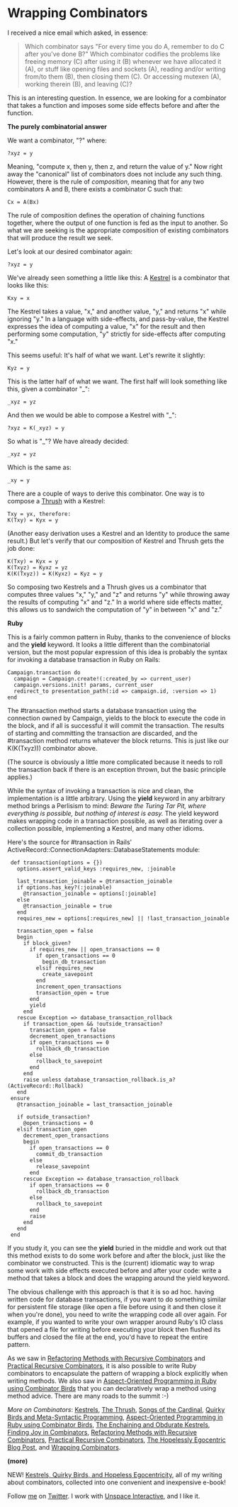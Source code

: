 Wrapping Combinators
===

I received a nice email which asked, in essence:

> Which combinator says "For every time you do A, remember to do C after you've done B?" Which combinator codifies the problems like freeing memory (C) after using it (B) whenever we have allocated it (A), or stuff like opening files and sockets (A), reading and/or writing from/to them (B), then closing them (C). Or accessing mutexen (A), working therein (B), and leaving (C)?

This is an interesting question. In essence, we are looking for a combinator that takes a function and imposes some side effects before and after the function.

**The purely combinatorial answer**

We want a combinator, "?" where:

    ?xyz = y
    
Meaning, "compute x, then y, then z, and return the value of y." Now right away the "canonical" list of combinators does not include any such thing. However, there is the rule of *composition*, meaning that for any two combinators A and B, there exists a combinator C such that:

    Cx = A(Bx)

The rule of composition defines the operation of chaining functions together, where the output of one function is fed as the input to another. So what we are seeking is the appropriate composition of existing combinators that will produce the result we seek. 

Let's look at our desired combinator again:

    ?xyz = y

We've already seen something a little like this: A [Kestrel](http://github.com/raganwald/homoiconic/blob/master/2008-10-29/kestrel.markdown "Kestrels") is a combinator that looks like this:

    Kxy = x

The Kestrel takes a value, "x," and another value, "y," and returns "x" while ignoring "y." In a language with side-effects, and pass-by-value, the Kestrel expresses the idea of computing a value, "x" for the result and then performing some computation, "y" strictly for side-effects after computing "x."

This seems useful: It's half of what we want. Let's rewrite it slightly:

    Kyz = y

This is the latter half of what we want. The first half will look something like this, given a combinator "\_":

    _xyz = yz
    
And then we would be able to compose a Kestrel with "\_":

    ?xyz = K(_xyz) = y

So what is "\_"? We have already decided:

    _xyz = yz

Which is the same as:

    _xy = y

There are a couple of ways to derive this combinator. One way is to compose a [Thrush](http://github.com/raganwald/homoiconic/tree/master/2008-10-30/thrush.markdown#readme) with a Kestrel:

    Txy = yx, therefore:
    K(Txy) = Kyx = y

(Another easy derivation uses a Kestrel and an Identity to produce the same result.) But let's verify that our composition of Kestrel and Thrush gets the job done:

    K(Txy) = Kyx = y
    K(Txyz) = Kyxz = yz
    K(K(Txyz)) = K(Kyxz) = Kyz = y
  
So composing two Kestrels and a Thrush gives us a combinator that computes three values "x," "y," and "z" and returns "y" while throwing away the results of computing "x" and "z." In a world where side effects matter, this allows us to sandwich the computation of "y" in between "x" and "z."

**Ruby**

This is a fairly common pattern in Ruby, thanks to the convenience of blocks and the **yield** keyword. It looks a little different than the combinatorial version, but the most popular expression of this idea is probably the syntax for invoking a database transaction in Ruby on Rails:

    Campaign.transaction do
      campaign = Campaign.create!(:created_by => current_user)
      campaign.versions.init! params, current_user
      redirect_to presentation_path(:id => campaign.id, :version => 1)
    end

The #transaction method starts a database transaction using the connection owned by Campaign, yields to the block to execute the code in the block, and if all is successful it will commit the transaction. The results of starting and committing the transaction are discarded, and the #transaction method returns whatever the block returns. This is just like our K(K(Txyz))) combinator above.

(The source is obviously a little more complicated because it needs to roll the transaction back if there is an exception thrown, but the basic principle applies.)

While the syntax of invoking a transaction is nice and clean, the implementation is a little arbitrary. Using the **yield** keyword in any arbitrary method brings a Perlisism to mind: *Beware the Turing Tar Pit, where everything is possible, but nothing of interest is easy.* The yield keyword makes wrapping code in a transaction possible, as well as iterating over a collection possible, implementing a Kestrel, and many other idioms.

Here's the source for #transaction in Rails' ActiveRecord::ConnectionAdapters::DatabaseStatements module:

     def transaction(options = {})
       options.assert_valid_keys :requires_new, :joinable

       last_transaction_joinable = @transaction_joinable
       if options.has_key?(:joinable)
         @transaction_joinable = options[:joinable]
       else
         @transaction_joinable = true
       end
       requires_new = options[:requires_new] || !last_transaction_joinable

       transaction_open = false
       begin
         if block_given?
           if requires_new || open_transactions == 0
             if open_transactions == 0
               begin_db_transaction
             elsif requires_new
               create_savepoint
             end
             increment_open_transactions
             transaction_open = true
           end
           yield
         end
       rescue Exception => database_transaction_rollback
         if transaction_open && !outside_transaction?
           transaction_open = false
           decrement_open_transactions
           if open_transactions == 0
             rollback_db_transaction
           else
             rollback_to_savepoint
           end
         end
         raise unless database_transaction_rollback.is_a?(ActiveRecord::Rollback)
       end
     ensure
       @transaction_joinable = last_transaction_joinable

       if outside_transaction?
         @open_transactions = 0
       elsif transaction_open
         decrement_open_transactions
         begin
           if open_transactions == 0
             commit_db_transaction
           else
             release_savepoint
           end
         rescue Exception => database_transaction_rollback
           if open_transactions == 0
             rollback_db_transaction
           else
             rollback_to_savepoint
           end
           raise
         end
       end
     end

If you study it, you can see the **yield** buried in the middle and work out that this method exists to do some work before and after the block, just like the combinator we constructed. This is the (current) idiomatic way to wrap some work with side effects executed before and after your code: write a method that takes a block and does the wrapping around the yield keyword.

The obvious challenge with this approach is that it is so ad hoc. having written code for database transactions, if you want to do something similar for persistent file storage (like open a file before using it and then close it when you're done), you need to write the wrapping code all over again. For example, if you wanted to write your own wrapper around Ruby's IO class that opened a file for writing before executing your block then flushed its buffers and closed the file at the end, you'd have to repeat the entire pattern.

As we saw in [Refactoring Methods with Recursive Combinators](http://github.com/raganwald/homoiconic/tree/master/2008-11-23/recursive_combinators.md) and [Practical Recursive Combinators](http://github.com/raganwald/homoiconic/tree/master/2008-11-26/practical_recursive_combinators.md), it is also possible to write Ruby combinators to encapsulate the pattern of wrapping a block explicitly when writing methods. We also saw in [Aspect-Oriented Programming in Ruby using Combinator Birds](http://github.com/raganwald/homoiconic/tree/master/2008-11-07/from_birds_that_compose_to_method_advice.markdown) that you can declaratively wrap a method using method advice. There are many roads to the summit :-)

_More on Combinators_: [Kestrels](http://github.com/raganwald/homoiconic/tree/master/2008-10-29/kestrel.markdown#readme), [The Thrush](http://github.com/raganwald/homoiconic/tree/master/2008-10-30/thrush.markdown#readme), [Songs of the Cardinal](http://github.com/raganwald/homoiconic/tree/master/2008-10-31/songs_of_the_cardinal.markdown#readme), [Quirky Birds and Meta-Syntactic Programming](http://github.com/raganwald/homoiconic/tree/master/2008-11-04/quirky_birds_and_meta_syntactic_programming.markdown#readme), [Aspect-Oriented Programming in Ruby using Combinator Birds](http://github.com/raganwald/homoiconic/tree/master/2008-11-07/from_birds_that_compose_to_method_advice.markdown#readme), [The Enchaining and Obdurate Kestrels](http://github.com/raganwald/homoiconic/tree/master/2008-11-12/the_obdurate_kestrel.md#readme), [Finding Joy in Combinators](http://github.com/raganwald/homoiconic/tree/master/2008-11-16/joy.md#readme), [Refactoring Methods with Recursive Combinators](http://github.com/raganwald/homoiconic/tree/master/2008-11-23/recursive_combinators.md#readme), [Practical Recursive Combinators](http://github.com/raganwald/homoiconic/tree/master/2008-11-26/practical_recursive_combinators.md#readme), [The Hopelessly Egocentric Blog Post](http://github.com/raganwald/homoiconic/tree/master/2009-02-02/hopeless_egocentricity.md#readme), and [Wrapping Combinators](http://github.com/raganwald/homoiconic/tree/master/2009-06-29/wrapping_combinators.md#readme).

**(more)**

NEW! [Kestrels, Quirky Birds, and Hopeless Egocentricity](http://leanpub.com/combinators), all of my writing about combinators, collected into one convenient and inexpensive e-book!

Follow [me](http://reginald.braythwayt.com) on [Twitter](http://twitter.com/raganwald). I work with [Unspace Interactive](http://unspace.ca), and I like it.